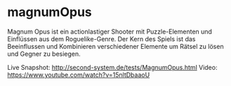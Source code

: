 magnumOpus
==========

Magnum Opus ist ein actionlastiger Shooter mit 
Puzzle-Elementen und Einflüssen aus dem Roguelike-Genre.
Der Kern des Spiels ist das Beeinflussen und Kombinieren 
verschiedener Elemente um Rätsel zu lösen und Gegner zu besiegen.

Live Snapshot: http://second-system.de/tests/MagnumOpus.html
Video: https://www.youtube.com/watch?v=15nltDbaaoU
